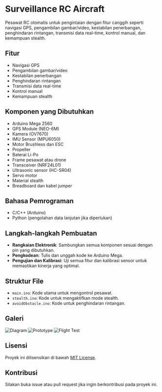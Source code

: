 # Surveillance RC Aircraft
Pesawat RC otomatis untuk pengintaian dengan fitur canggih seperti navigasi GPS, pengambilan gambar/video, kestabilan penerbangan, penghindaran rintangan, transmisi data real-time, kontrol manual, dan kemampuan stealth.

## Fitur
- Navigasi GPS
- Pengambilan gambar/video
- Kestabilan penerbangan
- Penghindaran rintangan
- Transmisi data real-time
- Kontrol manual
- Kemampuan stealth

## Komponen yang Dibutuhkan
- Arduino Mega 2560
- GPS Module (NEO-6M)
- Kamera (OV7670)
- IMU Sensor (MPU6050)
- Motor Brushless dan ESC
- Propeller
- Baterai Li-Po
- Frame pesawat atau drone
- Transceiver (NRF24L01)
- Ultrasonic sensor (HC-SR04)
- Servo motor
- Material stealth
- Breadboard dan kabel jumper

## Bahasa Pemrograman
- C/C++ (Arduino)
- Python (pengolahan data lanjutan jika diperlukan)

## Langkah-langkah Pembuatan
- **Rangkaian Elektronik**: Sambungkan semua komponen sesuai dengan pin yang dibutuhkan.
- **Pengkodean**: Tulis dan unggah kode ke Arduino Mega.
- **Pengujian dan Kalibrasi**: Uji semua fitur dan kalibrasi sensor untuk memastikan kinerja yang optimal.

## Struktur File
- `main.ino`: Kode utama untuk mengontrol pesawat.
- `stealth.ino`: Kode untuk mengaktifkan mode stealth.
- `avoidObstacle.ino`: Kode untuk penghindaran rintangan.

## Galeri
![Diagram](images/diagram.png)
![Prototype](images/prototype.jpg)
![Flight Test](images/flight_test.jpg)

## Lisensi
Proyek ini dilisensikan di bawah [MIT License](LICENSE).

## Kontribusi
Silakan buka issue atau pull request jika ingin berkontribusi pada proyek ini.